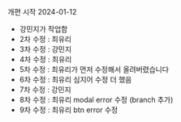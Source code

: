 개편 시작 2024-01-12

- 강민지가 작업함
- 2차 수정 : 최유리
- 3차 수정 : 강민지
- 4차 수정 : 최유리
- 5차 수정 : 최유리가 먼저 수정해서 올려버렸습니다
- 6차 수정 : 최유리 심지어 수정 더 했음
- 7차 수정 : 강민지
- 8차 수정 : 최유리 modal error 수정 (branch 추가)
- 9차 수정 : 최유리 btn error 수정

